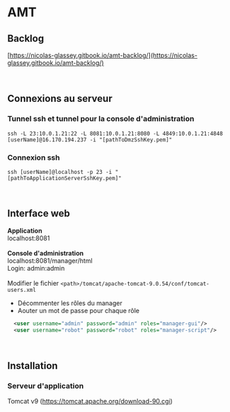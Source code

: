 # AMT

## Backlog
[https://nicolas-glassey.gitbook.io/amt-backlog/](https://nicolas-glassey.gitbook.io/amt-backlog/)

<br/>

## Connexions au serveur
### Tunnel ssh et tunnel pour la console d'administration
`ssh -L 23:10.0.1.21:22 -L 8081:10.0.1.21:8080 -L 4849:10.0.1.21:4848 [userName]@16.170.194.237 -i "[pathToDmzSshKey.pem]"`

### Connexion ssh
`ssh [userName]@localhost -p 23 -i "[pathToApplicationServerSshKey.pem]"`

</br>

## Interface web </br>

**Application**  </br>
localhost:8081  </br></br>
**Console d'administration** </br>
localhost:8081/manager/html </br>
Login: admin:admin </br></br>
Modifier le fichier `<path>/tomcat/apache-tomcat-9.0.54/conf/tomcat-users.xml` </br>
- Décommenter les rôles du manager </br>
- Aouter un mot de passe pour chaque rôle </br>
````xml
  <user username="admin" password="admin" roles="manager-gui"/>
  <user username="robot" password="robot" roles="manager-script"/>
````
</br>

## Installation <br/>
### Serveur d'application <br/>
Tomcat v9 (https://tomcat.apache.org/download-90.cgi)


